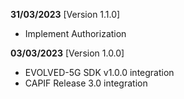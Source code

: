 **31/03/2023** [Version 1.1.0]
 - Implement Authorization

**03/03/2023** [Version 1.0.0]
 - EVOLVED-5G SDK v1.0.0 integration
 - CAPIF Release 3.0 integration


